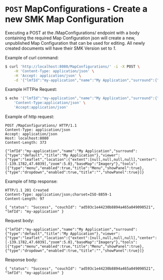 # `POST` MapConfigurations - Create a new SMK Map Configuration

Executing a POST at the /MapConfigurations/ endpoint with a body containing the required Map Configuration json will create a new, unpublished Map Configuration that can be used for editing.
All newly created documents will have their SMK Version set to *1*.

Example of curl command:

``` bash
$ curl 'http://localhost:8080/MapConfigurations/' -i -X POST \
    -H 'Content-Type: application/json' \
    -H 'Accept: application/json' \
    -d '{"lmfId":"my-application","name":"My Application","surround":{"type":"default","title":"My Application"},"viewer":{"type":"leaflet","location":{"extent":[null,null,null,null],"center":[-139.1782,47.6039],"zoom":5.0},"baseMap":"Imagery"},"tools":[{"type":"menu","enabled":true,"title":"Menu","showPanel":true},{"type":"dropdown","enabled":true,"title":"","showPanel":true}]}'
```

Example HTTPie
Request:

``` bash
$ echo '{"lmfId":"my-application","name":"My Application","surround":{"type":"default","title":"My Application"},"viewer":{"type":"leaflet","location":{"extent":[null,null,null,null],"center":[-139.1782,47.6039],"zoom":5.0},"baseMap":"Imagery"},"tools":[{"type":"menu","enabled":true,"title":"Menu","showPanel":true},{"type":"dropdown","enabled":true,"title":"","showPanel":true}]}' | http POST 'http://localhost:8080/MapConfigurations/' \
    'Content-Type:application/json' \
    'Accept:application/json'
```

Example of http request:

``` http
POST /MapConfigurations/ HTTP/1.1
Content-Type: application/json
Accept: application/json
Host: localhost:8080
Content-Length: 373

{"lmfId":"my-application","name":"My Application","surround":{"type":"default","title":"My Application"},"viewer":{"type":"leaflet","location":{"extent":[null,null,null,null],"center":[-139.1782,47.6039],"zoom":5.0},"baseMap":"Imagery"},"tools":[{"type":"menu","enabled":true,"title":"Menu","showPanel":true},{"type":"dropdown","enabled":true,"title":"","showPanel":true}]}
```

Example of http response:

``` http
HTTP/1.1 201 Created
Content-Type: application/json;charset=ISO-8859-1
Content-Length: 97

{ "status": "Success", "couchId": "ad593c1e44230b8894a465a049090521", "lmfId": "my-application" }
```

Request
body:

``` options=
{"lmfId":"my-application","name":"My Application","surround":{"type":"default","title":"My Application"},"viewer":{"type":"leaflet","location":{"extent":[null,null,null,null],"center":[-139.1782,47.6039],"zoom":5.0},"baseMap":"Imagery"},"tools":[{"type":"menu","enabled":true,"title":"Menu","showPanel":true},{"type":"dropdown","enabled":true,"title":"","showPanel":true}]}
```

Response
body:

``` options=
{ "status": "Success", "couchId": "ad593c1e44230b8894a465a049090521", "lmfId": "my-application" }
```
